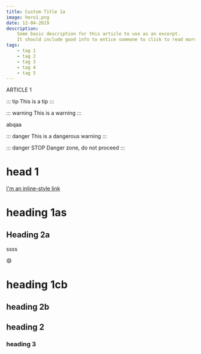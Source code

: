 ```yaml
---
title: Custom Title 1a
image: hero1.png
date: 12-04-2019
description:
    Some basic description for this article to use as an excerpt.
    It should include good info to entice someone to click to read more.
tags:
    - tag 1
    - tag 2
    - tag 3
    - tag 4
    - tag 5
---
```



ARTICLE 1


::: tip
This is a tip
:::

::: warning
This is a warning
:::

abqaa

::: danger
This is a dangerous warning
:::

::: danger STOP
Danger zone, do not proceed
:::

# head 1

[I'm an inline-style link](https://www.google.com)
<!-- 
![Image Test](~/assets/hero1.png) -->

# heading 1as

## Heading 2a

ssss

:smile:

# heading 1cb

## heading 2b

## heading 2

### heading 3